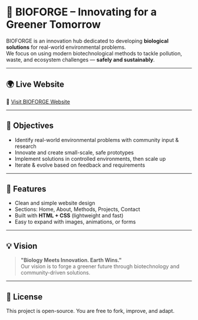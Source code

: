 # 🌱 BIOFORGE – Innovating for a Greener Tomorrow

BIOFORGE is an innovation hub dedicated to developing **biological solutions** for real-world environmental problems.  
We focus on using modern biotechnological methods to tackle pollution, waste, and ecosystem challenges — **safely and sustainably**.

---

## 🌍 Live Website
🔗 [Visit BIOFORGE Website](https://bioremediesbutbetter-ai.github.io/bioforge/)

---

## 🎯 Objectives
- Identify real-world environmental problems with community input & research  
- Innovate and create small-scale, safe prototypes  
- Implement solutions in controlled environments, then scale up  
- Iterate & evolve based on feedback and requirements  

---

## 🚀 Features
- Clean and simple website design  
- Sections: Home, About, Methods, Projects, Contact  
- Built with **HTML + CSS** (lightweight and fast)  
- Easy to expand with images, animations, or forms  

---

## 💡 Vision
> **"Biology Meets Innovation. Earth Wins."**  
Our vision is to forge a greener future through biotechnology and community-driven solutions.

---

## 📜 License
This project is open-source. You are free to fork, improve, and adapt.   
